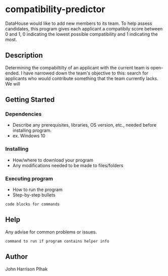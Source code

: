 # compatibility-predictor

DataHouse would like to add new members to its team. To help assess candidates, this program gives each applicant a compatibily score between 0 and 1, 0 indicating the lowest possible compatibility and 1 indicating the most. 

## Description

Determining the compabiltilty of an applicant with the current team is open-ended. I have narrowed down the team's objective to this: search for applicants who would contribute something that the team currently lacks. We will

## Getting Started

### Dependencies

* Describe any prerequisites, libraries, OS version, etc., needed before installing program.
* ex. Windows 10

### Installing

* How/where to download your program
* Any modifications needed to be made to files/folders

### Executing program

* How to run the program
* Step-by-step bullets
```
code blocks for commands
```

## Help

Any advise for common problems or issues.
```
command to run if program contains helper info
```

## Author

John Harrison Plhak

